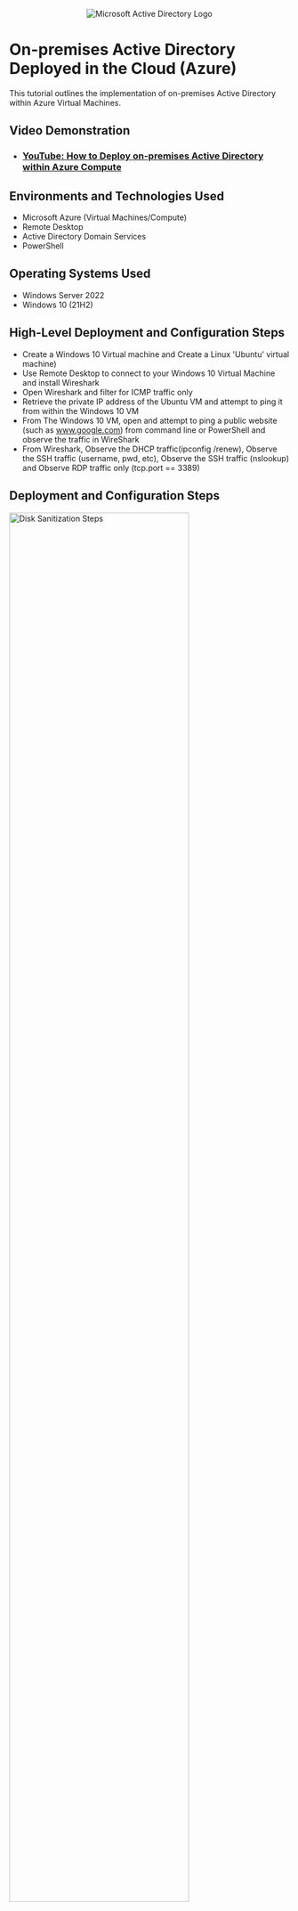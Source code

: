 <p align="center">
<img src="https://i.imgur.com/pU5A58S.png" alt="Microsoft Active Directory Logo"/>
</p>

<h1>On-premises Active Directory Deployed in the Cloud (Azure)</h1>
This tutorial outlines the implementation of on-premises Active Directory within Azure Virtual Machines.<br />


<h2>Video Demonstration</h2>

- ### [YouTube: How to Deploy on-premises Active Directory within Azure Compute](https://www.youtube.com)

<h2>Environments and Technologies Used</h2>

- Microsoft Azure (Virtual Machines/Compute)
- Remote Desktop
- Active Directory Domain Services
- PowerShell

<h2>Operating Systems Used </h2>

- Windows Server 2022
- Windows 10 (21H2)

<h2>High-Level Deployment and Configuration Steps</h2>

- Create a Windows 10 Virtual machine and Create a Linux 'Ubuntu' virtual machine)
- Use Remote Desktop to connect to your Windows 10 Virtual Machine and install Wireshark
- Open Wireshark and filter for ICMP traffic only
- Retrieve the private IP address of the Ubuntu VM and attempt to ping it from within the Windows 10 VM
- From The Windows 10 VM, open and attempt to ping a public website (such as www.google.com) from command line or PowerShell and observe the traffic in WireShark
- From Wireshark, Observe the DHCP traffic(ipconfig /renew), Observe the SSH traffic (username, pwd, etc), Observe the SSH traffic (nslookup) and Observe RDP traffic only (tcp.port == 3389)

<h2>Deployment and Configuration Steps</h2>

<p>
<img src="https://i.imgur.com/PaanT8z.png" height="80%" width="80%" alt="Disk Sanitization Steps"/> 
<p>
Virtual machine of windows and linux(Ubuntu) created in Microsoft Azure 
</p>
<br />

<p>
<img src="https://i.imgur.com/oueelAM.png" height="80%" width="80%" alt="Disk Sanitization Steps"/>
</p>
<p>
Observing ICMP om Wireshark and Powershell commands
</p>
<br />

<p>
<img src="https://i.imgur.com/cGMuBnM.png" height="80%" width="80%" alt="Disk Sanitization Steps"/>
</p>
<p>
Observing the UDP port=67 - UDP port=68 (DHCP) on Wiresharks and Powershell commands
</p>
<br />
